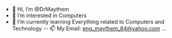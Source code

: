 - 👋 Hi, I’m @DrMaythem
- 👀 I’m interested in Computers
- 🌱 I’m currently learning Everything related to Computers and Technology
-- 📫 My Email: eng_maythem_84@yahoo.com ...

<!---
DrMaythem/DrMaythem is a ✨ special ✨ repository because its `README.md` (this file) appears on your GitHub profile.
You can click the Preview link to take a look at your changes.
--->
